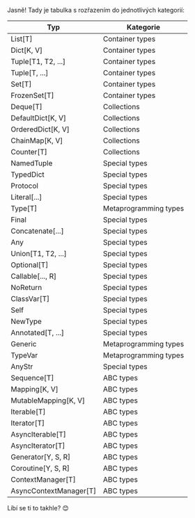 Jasně! Tady je tabulka s rozřazením do jednotlivých kategorií:  

| Typ | Kategorie |
|-----|------------|
| List[T] | Container types |
| Dict[K, V] | Container types |
| Tuple[T1, T2, ...] | Container types |
| Tuple[T, ...] | Container types |
| Set[T] | Container types |
| FrozenSet[T] | Container types |
| Deque[T] | Collections |
| DefaultDict[K, V] | Collections |
| OrderedDict[K, V] | Collections |
| ChainMap[K, V] | Collections |
| Counter[T] | Collections |
| NamedTuple | Special types |
| TypedDict | Special types |
| Protocol | Special types |
| Literal[...] | Special types |
| Type[T] | Metaprogramming types |
| Final | Special types |
| Concatenate[...] | Special types |
| Any | Special types |
| Union[T1, T2, ...] | Special types |
| Optional[T] | Special types |
| Callable[..., R] | Special types |
| NoReturn | Special types |
| ClassVar[T] | Special types |
| Self | Special types |
| NewType | Special types |
| Annotated[T, ...] | Special types |
| Generic | Metaprogramming types |
| TypeVar | Metaprogramming types |
| AnyStr | Special types |
| Sequence[T] | ABC types |
| Mapping[K, V] | ABC types |
| MutableMapping[K, V] | ABC types |
| Iterable[T] | ABC types |
| Iterator[T] | ABC types |
| AsyncIterable[T] | ABC types |
| AsyncIterator[T] | ABC types |
| Generator[Y, S, R] | ABC types |
| Coroutine[Y, S, R] | ABC types |
| ContextManager[T] | ABC types |
| AsyncContextManager[T] | ABC types |

Líbí se ti to takhle? 😊